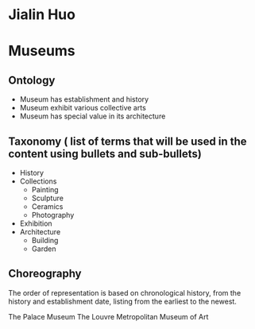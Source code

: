 # Jialin Huo
# Museums


## Ontology
- Museum has establishment and history
- Museum exhibit various collective arts
- Museum has special value in its architecture

## Taxonomy ( list of terms that will be used in the content using bullets and sub-bullets)
- History
- Collections
  - Painting
  - Sculpture
  - Ceramics
  - Photography
- Exhibition
- Architecture
  - Building
  - Garden

## Choreography 
The order of representation is based on chronological history, from the history and establishment date, listing from the earliest to the newest.

The Palace Museum
The Louvre 
Metropolitan Museum of Art
